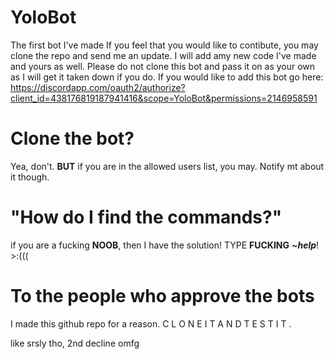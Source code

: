 # YoloBot
The first bot I've made
If you feel that you would like to contibute, you may clone the repo and send me an update. I will add amy new code I've made and yours as well.
Please do not clone this bot and pass it on as your own as I will get it taken down if you do.
If you would like to add this bot go here: https://discordapp.com/oauth2/authorize?client_id=438176819187941416&scope=YoloBot&permissions=2146958591

# Clone the bot?
Yea, don't. **BUT** if you are in the allowed users list, you may. Notify mt about it though.

# "How do I find the commands?"
if you are a fucking **NOOB**, then I have the solution! TYPE **FUCKING** ***~help***! >:(((

# To the people who approve the bots
I made this github repo for a reason. C  L  O  N  E    I  T    A  N  D    T  E  S  T    I  T  .




like srsly tho, 2nd decline omfg
